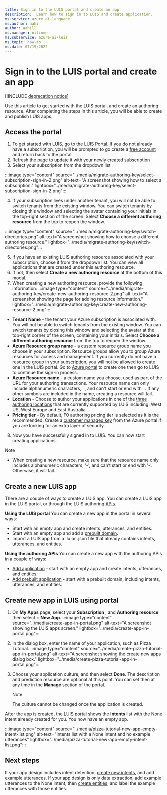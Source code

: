 ```yaml
---
title: Sign in to the LUIS portal and create an app
description:  Learn how to sign in to LUIS and create application.
ms.service: azure-ai-language
ms.author: aahi
author: aahill
ms.manager: nitinme
ms.subservice: azure-ai-luis
ms.topic: how-to
ms.date: 07/19/2022
---
```

# Sign in to the LUIS portal and create an app

[!INCLUDE [deprecation notice](../includes/deprecation-notice.md)]


Use this article to get started with the LUIS portal, and create an authoring resource. After completing the steps in this article, you will be able to create and publish LUIS apps.

## Access the portal

1. To get started with LUIS, go to the [LUIS Portal](https://www.luis.ai/). If you do not already have a subscription, you will be prompted to go create a [free account](https://azure.microsoft.com/free/cognitive-services/) and return back to the portal.
2. Refresh the page to update it with your newly created subscription
3. Select your subscription from the dropdown list

:::image type="content" source="../media/migrate-authoring-key/select-subscription-sign-in-2.png" alt-text="A screenshot showing how to select a subscription." lightbox="../media/migrate-authoring-key/select-subscription-sign-in-2.png":::

4. If your subscription lives under another tenant, you will not be able to switch tenants from the existing window. You can switch tenants by closing this window and selecting the avatar containing your initials in the top-right section of the screen. Select **Choose a different authoring resource**  from the top to reopen the window.

:::image type="content" source="../media/migrate-authoring-key/switch-directories.png" alt-text="A screenshot showing how to choose a different authoring resource." lightbox="../media/migrate-authoring-key/switch-directories.png":::

5. If you have an existing LUIS authoring resource associated with your subscription, choose it from the dropdown list. You can view all applications that are created under this authoring resource.
6. If not, then select  **Create a new authoring resource**  at the bottom of this modal.
7. When creating a new authoring resource, provide the following information:
:::image type="content" source="../media/migrate-authoring-key/create-new-authoring-resource-2.png" alt-text="A screenshot showing the page for adding resource information." lightbox="../media/migrate-authoring-key/create-new-authoring-resource-2.png":::


* **Tenant Name**  - the tenant your Azure subscription is associated with. You will not be able to switch tenants from the existing window. You can switch tenants by closing this window and selecting the avatar at the top-right corner of the screen, containing your initials. Select  **Choose a different authoring resource**  from the top to reopen the window.
* **Azure Resource group name**  - a custom resource group name you choose in your subscription. Resource groups allow you to group Azure resources for access and management. If you currently do not have a resource group in your subscription, you will not be allowed to create one in the LUIS portal. Go to [Azure portal](https://portal.azure.com/#create/Microsoft.ResourceGroup) to create one then go to LUIS to continue the sign-in process.
* **Azure Resource name**  - a custom name you choose, used as part of the URL for your authoring transactions. Your resource name can only include alphanumeric characters, `-`, and can't start or end with `-`. If any other symbols are included in the name, creating a resource will fail.
* **Location**  - Choose to author your applications in one of the [three authoring locations](../luis-reference-regions.md) that are currently supported by LUIS including: West US, West Europe and East Australia
* **Pricing tier**  - By default, F0 authoring pricing tier is selected as it is the recommended. Create a [customer managed key](../encrypt-data-at-rest.md#customer-managed-keys-for-language-understanding) from the Azure portal if you are looking for an extra layer of security.

8. Now you have successfully signed in to LUIS. You can now start creating applications. 

>[!Note]
> * When creating a new resource, make sure that the resource name only includes alphanumeric characters, '-', and can’t start or end with '-'. Otherwise, it will fail.


## Create a new LUIS app
There are a couple of ways to create a LUIS app. You can create a LUIS app in the LUIS portal, or through the LUIS authoring [APIs](../developer-reference-resource.md). 

**Using the LUIS portal** You can create a new app in the portal in several ways:
* Start with an empty app and create intents, utterances, and entities.
* Start with an empty app and add a [prebuilt domain](../luis-concept-prebuilt-model.md).
* Import a LUIS app from a .lu or .json file that already contains intents, utterances, and entities.

**Using the authoring APIs** You can create a new app with the authoring APIs in a couple of ways:
* [Add application](https://westeurope.dev.cognitive.microsoft.com/docs/services/luis-programmatic-apis-v3-0-preview/operations/5890b47c39e2bb052c5b9c2f) - start with an empty app and create intents, utterances, and entities.
* [Add prebuilt application](https://westeurope.dev.cognitive.microsoft.com/docs/services/luis-programmatic-apis-v3-0-preview/operations/59104e515aca2f0b48c76be5) - start with a prebuilt domain, including intents, utterances, and entities.

## Create new app in LUIS using portal
1. On  **My Apps**  page, select your  **Subscription** , and  **Authoring resource**  then select **+ New App**.
:::image type="content" source="../media/create-app-in-portal.png" alt-text="A screenshot showing the LUIS apps screen." lightbox="../media/create-app-in-portal.png":::

1. In the dialog box, enter the name of your application, such as Pizza Tutorial.
:::image type="content" source="../media/create-pizza-tutorial-app-in-portal.png" alt-text="A screenshot showing the create new apps dialog box." lightbox="../media/create-pizza-tutorial-app-in-portal.png":::
2. Choose your application culture, and then select  **Done**. The description and prediction resource are optional at this point. You can set then at any time in the  **Manage**  section of the portal.
    >[!NOTE]
    > The culture cannot be changed once the application is created.
    
 After the app is created, the LUIS portal shows the  **Intents**  list with the None intent already created for you. You now have an empty app.

 :::image type="content" source="../media/pizza-tutorial-new-app-empty-intent-list.png" alt-text="Intents list with a None intent and no example utterances" lightbox="../media/pizza-tutorial-new-app-empty-intent-list.png":::
  

## Next steps

If your app design includes intent detection, [create new intents](intents.md), and add example utterances. If your app design is only data extraction, add example utterances to the None intent, then [create entities](entities.md), and label the example utterances with those entities.
